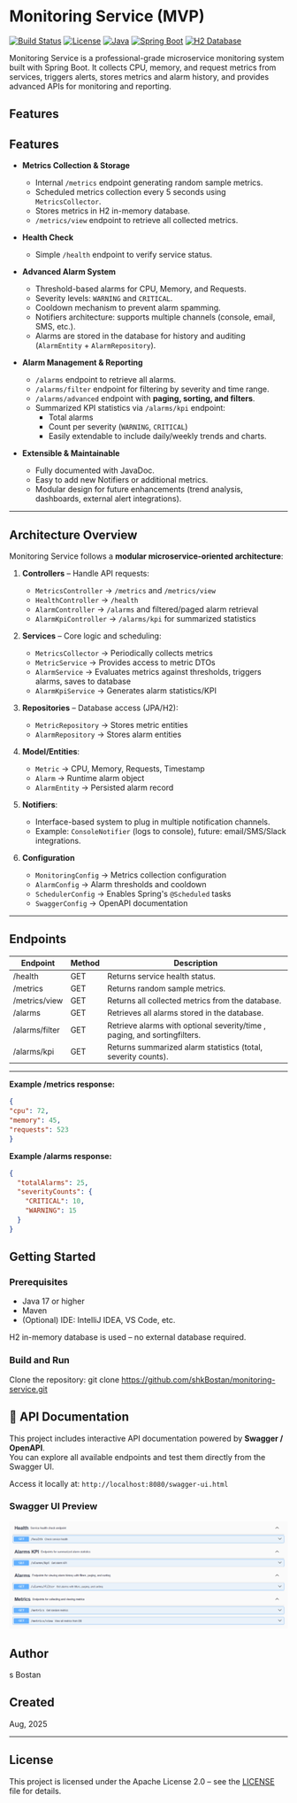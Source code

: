 # Monitoring Service (MVP)

[![Build Status](https://img.shields.io/badge/build-passing-brightgreen)]()
[![License](https://img.shields.io/badge/license-MIT-blue)]()
[![Java](https://img.shields.io/badge/Java-17-orange)]()
[![Spring Boot](https://img.shields.io/badge/Spring%20Boot-3.5.4-brightgreen)]()
[![H2 Database](https://img.shields.io/badge/db-H2-orange)](https://www.h2database.com/html/main.html)

Monitoring Service is a professional-grade microservice monitoring system built with Spring Boot.
It collects CPU, memory, and request metrics from services, triggers alerts, stores metrics and alarm history, and provides advanced APIs for monitoring and reporting.

## Features
## Features

- **Metrics Collection & Storage**
   - Internal `/metrics` endpoint generating random sample metrics.
   - Scheduled metrics collection every 5 seconds using `MetricsCollector`.
   - Stores metrics in H2 in-memory database.
   - `/metrics/view` endpoint to retrieve all collected metrics.

- **Health Check**
   - Simple `/health` endpoint to verify service status.

- **Advanced Alarm System**
   - Threshold-based alarms for CPU, Memory, and Requests.
   - Severity levels: `WARNING` and `CRITICAL`.
   - Cooldown mechanism to prevent alarm spamming.
   - Notifiers architecture: supports multiple channels (console, email, SMS, etc.).
   - Alarms are stored in the database for history and auditing (`AlarmEntity` + `AlarmRepository`).

- **Alarm Management & Reporting**
   - `/alarms` endpoint to retrieve all alarms.
   - `/alarms/filter` endpoint for filtering by severity and time range.
   - `/alarms/advanced` endpoint with **paging, sorting, and filters**.
   - Summarized KPI statistics via `/alarms/kpi` endpoint:
      - Total alarms
      - Count per severity (`WARNING`, `CRITICAL`)
      - Easily extendable to include daily/weekly trends and charts.

- **Extensible & Maintainable**
   - Fully documented with JavaDoc.
   - Easy to add new Notifiers or additional metrics.
   - Modular design for future enhancements (trend analysis, dashboards, external alert integrations).

---

## Architecture Overview

Monitoring Service follows a **modular microservice-oriented architecture**:

1. **Controllers** – Handle API requests:
   - `MetricsController` → `/metrics` and `/metrics/view`
   - `HealthController` → `/health`
   - `AlarmController` → `/alarms` and filtered/paged alarm retrieval
   - `AlarmKpiController` → `/alarms/kpi` for summarized statistics

2. **Services** – Core logic and scheduling:
   - `MetricsCollector` → Periodically collects metrics
   - `MetricService` → Provides access to metric DTOs
   - `AlarmService` → Evaluates metrics against thresholds, triggers alarms, saves to database
   - `AlarmKpiService` → Generates alarm statistics/KPI

3. **Repositories** – Database access (JPA/H2):
   - `MetricRepository` → Stores metric entities
   - `AlarmRepository` → Stores alarm entities

4. **Model/Entities**:
   - `Metric` → CPU, Memory, Requests, Timestamp
   - `Alarm` → Runtime alarm object
   - `AlarmEntity` → Persisted alarm record

5. **Notifiers**:
   - Interface-based system to plug in multiple notification channels.
   - Example: `ConsoleNotifier` (logs to console), future: email/SMS/Slack integrations.

6. **Configuration**
   - `MonitoringConfig` → Metrics collection configuration
   - `AlarmConfig` → Alarm thresholds and cooldown
   - `SchedulerConfig` → Enables Spring's `@Scheduled` tasks
   - `SwaggerConfig` → OpenAPI documentation

---

## Endpoints

| Endpoint                        | Method | Description                                                               |
|---------------------------------|--------|---------------------------------------------------------------------------|
| /health                         | GET    | Returns service health status.                                            |
| /metrics                        | GET    | Returns random sample metrics.                                            |
| /metrics/view                   | GET    | Returns all collected metrics from the database.                          |
| /alarms                         | GET    | Retrieves all alarms stored in the database.                              |
| /alarms/filter                  | GET    | Retrieve alarms with optional severity/time , paging, and sortingfilters. |
| /alarms/kpi                     | GET    | Returns summarized alarm statistics (total, severity counts).             |

---

**Example /metrics response:**
```json
{
"cpu": 72,
"memory": 45,
"requests": 523
}
```

**Example /alarms response:**
```json
{
  "totalAlarms": 25,
  "severityCounts": {
    "CRITICAL": 10,
    "WARNING": 15
  }
}
```
## Getting Started

### Prerequisites

- Java 17 or higher
- Maven
- (Optional) IDE: IntelliJ IDEA, VS Code, etc.

H2 in-memory database is used – no external database required.

### Build and Run

Clone the repository:
   git clone https://github.com/shkBostan/monitoring-service.git


## 📖 API Documentation

This project includes interactive API documentation powered by **Swagger / OpenAPI**.  
You can explore all available endpoints and test them directly from the Swagger UI.

Access it locally at: `http://localhost:8080/swagger-ui.html`

### Swagger UI Preview
![Swagger UI Screenshot](docs/swagger-ui.PNG)

## Author

s Bostan

## Created

Aug, 2025

---

## License  
This project is licensed under the Apache License 2.0 – see the [LICENSE](LICENSE.txt) file for details.